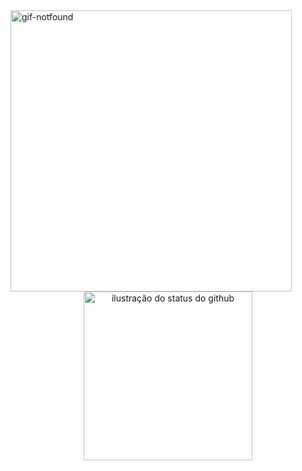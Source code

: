 <img align="left" alt="gif-notfound" height="450" margin-left="1" src="https://i.imgur.com/6DkxNUU.png">

```JavaScript
                       ︵⊹︵︵︵⊹︵︵ ୨୧ ︵︵⊹︵︵︵⊹︵
                                 𝑎𝑐𝑎𝑑𝑒𝑚𝑖𝑐 𝑜𝑓                                       
                       𝑠𝑦𝑠𝑡𝑒𝑚𝑠 𝑎𝑛𝑎𝑙𝑦𝑠𝑖𝑠 𝑎𝑛𝑑 𝑑𝑒𝑣𝑒𝑙𝑜𝑝𝑚𝑒𝑛𝑡
                       ︶︶︶︶︶︶︶︶︶︶︶︶︶︶︶︶︶

                       ⁺⊹ 𝑎𝑏𝑜𝑢𝑡 𝑚𝑒 !

                       𐙚 ▸ 𝑒𝑟𝑖𝑐𝑎 (𝑒𝑟𝑖) ꒰ 23 ꒰ 𝑒𝑛𝑓𝑝
                       𐙚 ▸ 𝑠ℎ𝑒/ℎ𝑒𝑟 ꒰ 𝑏𝑟𝑎𝑧𝑖𝑙𝑖𝑎𝑛 ꒰ (𝑝𝑡/𝑏𝑟 + 𝑒𝑛𝑔𝑙𝑖𝑠ℎ)
                       𐙚 ▸ 𝑚𝑎𝑐𝘩𝑖𝑛𝑒 𝑙𝑒𝑎𝑟𝑛𝑖𝑛𝑔 𝑖𝑛𝑡𝑒𝑟𝑛 
                       𐙚   ┗ ▸ 𝑓𝑜𝑐𝑢𝑠 𝑜𝑛 𝑑𝑎𝑡𝑎 𝑠𝑐𝑖𝑒𝑛𝑐𝑒 𝑎𝑛𝑑 𝑎𝑛𝑎𝑙𝑦𝑡𝑖𝑐𝑠
                       𐙚 ▸ 𝑠𝑡𝑢𝑑𝑦𝑖𝑛𝑔
                           ┗ ꒰ 𝑠𝑡𝑎𝑡𝑖𝑠𝑡𝑖𝑐𝑠
                             ꒰ 𝑑𝑎𝑡𝑎 𝑎𝑛𝑎𝑙𝑦𝑠𝑖𝑠
                             ꒰ 𝑝𝑜𝑤𝑒𝑟 𝑏𝑖
                             ꒰ 𝑒𝑛𝑔𝑙𝑖𝑠ℎ

```
          
                        
<div align="center">
<img src="https://github-readme-stats.vercel.app/api/top-langs/?username=ericasousaa&layout=compact&show_icons=true&title_color=ed7599&text_color=ed7599&icon_color=660033&bg_color=f4e8e8&cache_seconds=2300" alt="ilustração do status do github" width="270">
</div>

